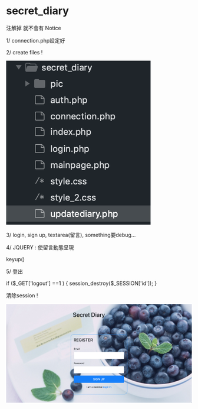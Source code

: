 # secret_diary


注解掉 就不會有  Notice
<!-- <?php include_once "auth.php" ?>
	 <?php include_once	"updatediary.php" ?> -->  
	 
1/ connection.php設定好   

2/ create files !  

![image](https://github.com/kuoenya/secret_diary/blob/master/secret_file_list.png)   


3/ login, sign up,  textarea(留言),   something要debug…   

4/ JQUERY  :  使留言動態呈現  

 keyup()  
 

5/ 登出  

  if ($_GET['logout'] ==1 ) {
	session_destroy($_SESSION['id']);
}  

清除session !  
  
   
![image](https://github.com/kuoenya/secret_diary/blob/master/signup.png) 
  

